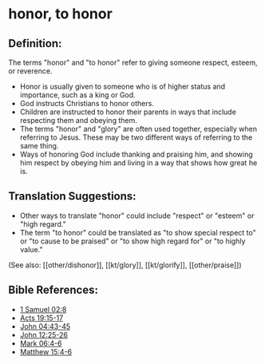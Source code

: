 # honor, to honor #

## Definition: ##

The terms "honor" and "to honor" refer to giving someone respect, esteem, or reverence.

* Honor is usually given to someone who is of higher status and importance, such as a king or God.
* God instructs Christians to honor others.
* Children are instructed to honor their parents in ways that include respecting them and obeying them.
* The terms "honor" and "glory" are often used together, especially when referring to Jesus. These may be two different ways of referring to the same thing.
* Ways of honoring God include thanking and praising him, and showing him respect by obeying him and living in a way that shows how great he is.

## Translation Suggestions: ##

* Other ways to translate "honor" could include "respect" or "esteem" or "high regard."
* The term "to honor" could be translated as "to show special respect to" or "to cause to be praised" or "to show high regard for" or "to highly value."
 
(See also: [[other/dishonor]], [[kt/glory]], [[kt/glorify]], [[other/praise]])

## Bible References: ##

* [1 Samuel 02:8](en/tn/1sa/help/02/08)
* [Acts 19:15-17](en/tn/act/help/19/15)
* [John 04:43-45](en/tn/jhn/help/04/43)
* [John 12:25-26](en/tn/jhn/help/12/25)
* [Mark 06:4-6](en/tn/mrk/help/06/04)
* [Matthew 15:4-6](en/tn/mat/help/15/04)